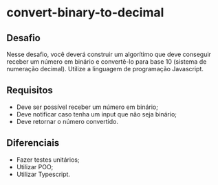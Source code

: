 # convert-binary-to-decimal

## Desafio

Nesse desafio, você deverá construir um algorítimo que deve conseguir receber um número em binário e 
convertê-lo para base 10 (sistema de numeração decimal). Utilize a linguagem de programação Javascript.

## Requisitos

- Deve ser possível receber um número em binário;
- Deve notificar caso tenha um input que não seja binário;
- Deve retornar o número convertido.


## Diferenciais

- Fazer testes unitários;
- Utilizar POO;
- Utilizar Typescript.
